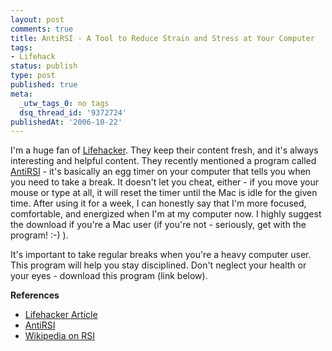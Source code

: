 ```yaml
---
layout: post
comments: true
title: AntiRSI - A Tool to Reduce Strain and Stress at Your Computer
tags:
- Lifehack
status: publish
type: post
published: true
meta:
  _utw_tags_0: no tags
  dsq_thread_id: '9372724'
publishedAt: '2006-10-22'
---
```


I'm a huge fan of <a title="Lifehacker" href="http://www.lifehacker.com">Lifehacker</a>. They keep their content fresh, and it's always interesting and helpful content. They recently mentioned a program called <a title="AntiRSI" href="http://tech.inhelsinki.nl/antirsi/">AntiRSI</a> - it's basically an egg timer on your computer that tells you when you need to take a break. It doesn't let you cheat, either - if you move your mouse or type at all, it will reset the timer until the Mac is idle for the given time.
After using it for a week, I can honestly say that I'm more focused, comfortable, and energized when I'm at my computer now. I highly suggest the download if you're a Mac user (if you're not - seriously, get with the program! :-) ).

It's important to take regular breaks when you're a heavy computer user. This program will help you stay disciplined. Don't neglect your health or your eyes - download this program (link below).

<strong>References</strong>
<ul>
	<li><a title="Lifehacker Article" href="http://lifehacker.com/software/rsi/download-of-the-day-antirsi-mac-205859.php">Lifehacker Article</a></li>
	<li><a title="AntiRSI" href="http://tech.inhelsinki.nl/antirsi/">AntiRSI</a></li>
	<li><a title="Wikipedia Article" href="http://en.wikipedia.org/wiki/Repetitive_strain_injury">Wikipedia on RSI</a></li>
</ul>
